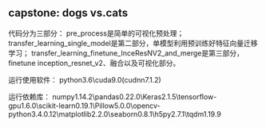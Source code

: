 ## capstone: dogs vs.cats 

代码分为三部分：
pre_process是简单的可视化预处理；
transfer_learning_single_model是第二部分，单模型利用预训练好特征向量迁移学习；
transfer_learning_finetune_InceResNV2_and_merge是第三部分，finetune inception_resnet_v2、融合以及可视化部分。

运行使用软件：
python3.6\cuda9.0(cudnn7.1.2)

运行依赖库：
numpy1.14.2\pandas0.22.0\Keras2.1.5\tensorflow-gpu1.6.0\scikit-learn0.19.1\Pillow5.0.0\opencv-python3.4.0.12\matplotlib2.2.0\seaborn0.8.1\h5py2.7.1\tqdm1.19.9



